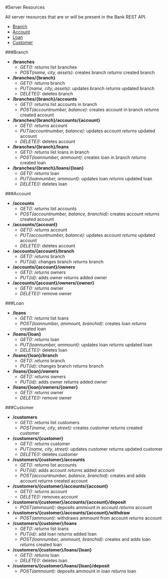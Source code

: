 #Server Resources

All server resources that are or will be present in the Bank REST API.

* [Branch](#branch)
* [Account](#account)
* [Loan](#loan)
* [Customer](#customer)

###Branch
- **/branches**
  - _GET():_ _returns_ list branches
  - _POST(name, city, assets):_ creates branch _returns_ created branch
- **/branches/{branch}**
  - _GET():_ _returns_ branch
  - _PUT(name, city, assets):_ updates branch _returns_ updated branch
  - _DELETE():_ deletes branch
- **/branches/{branch}/accounts**
  - _GET():_ _returns_ list accounts in branch
  - _POST(accountnumber, balance):_ creates account in branch _returns_ created account
- **/branches/{branch}/accounts/{account}**
  - _GET():_ _returns_ account
  - _PUT(accountnumber, balance):_ updates account _returns_ updated account 
  - _DELETE():_ deletes account 
- **/branches/{branch}/loans**
  - _GET():_ _returns_ list loans in branch
  - _POST(loannumber, ammount):_ creates loan in branch _returns_ created loan
- **/branches/{branch}/loans/{loan}**
  - _GET():_ _returns_ loan
  - _PUT(loannumber, ammount):_ updates loan _returns_ updated loan
  - _DELETE():_ deletes loan

###Account
- **/accounts**
  - _GET():_ _returns_ list accounts
  - _POST(accountnumber, balance, branchid):_ creates account _returns_ created account
- **/accounts/{account}**
  - _GET():_ _returns_ account
  - _PUT(accountnumber, balance):_ updates account _returns_ updated account
  - _DELETE():_ deletes account
- **/accounts/{account}/branch**
  - _GET():_ _returns_ branch
  - _PUT(id):_ changes branch _returns_ branch
- **/accounts/{account}/owners**
  - _GET():_ _returns_ owners
  - _PUT(id):_ adds owner _returns_ added owner
- **/accounts/{account}/owners/{owner}**
  - _GET():_ _returns_ owner
  - _DELETE():_ remove owner

###Loan
- **/loans**
  - _GET():_ _returns_ list loans
  - _POST(loannumber, ammount, branchid):_ creates loan _returns_ created loan
- **/loans/{loan}**
  - _GET():_ _returns_ loan
  - _PUT(loannumber, ammount):_ updates loan _returns_ updated loan
  - _DELETE():_ deletes loan
- **/loans/{loan}/branch**
  - _GET():_ _returns_ branch
  - _PUT(id):_ changes branch _returns_ branch
- **/loans/{loan}/owners**
  - _GET():_ _returns_ owners
  - _PUT(id):_ adds owner _returns_ added owner
- **/loans/{loan}/owners/{owner}**
  - _GET():_ _returns_ owner
  - _DELETE():_ remove owner

###Customer
- **/customers**
  - _GET():_ _returns_ list customers
  - _POST(name, city, street):_ creates customer _returns_ created customer
- **/customers/{customer}**
  - _GET():_ _returns_ customer
  - _PUT(name, city, street):_ updates customer _returns_ updated customer
  - _DELETE():_ deletes customer
- **/customers/{customer}/accounts**
  - _GET():_ _returns_ list accounts
  - _PUT(id):_ adds account _returns_ added account
  - _POST(accountnumber, balance, branchid):_ creates and adds account _returns_ created account
- **/customers/{customer}/accounts/{account}**
  - _GET():_ _returns_ account
  - _DELETE():_ removes account
- **/customers/{customer}/accounts/{account}/deposit**
  - _POST(ammount):_ deposits ammount in account _returns_ account
- **/customers/{customer}/accounts/{account}/withdraw**
  - _POST(ammount):_ withdraws ammount from account _returns_ account
- **/customers/{customer}/loans**
  - _GET():_ _returns_ list loans
  - _PUT(id):_ add loan _returns_ added loan
  - _POST(loannumber, ammount, branchid):_ creates and adds loan _returns_ created loan
- **/customers/{customer}/loans/{loan}**
  - _GET():_ _returns_ loan
  - _DELETE():_ deletes loan
- **/customers/{customer}/loans/{loan}/deposit**
  - _POST(ammount):_ deposits ammount in loan _returns_ loan
